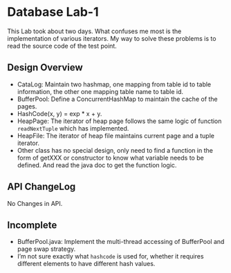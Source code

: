 # Database Lab-1

This Lab took about two days. What confuses me most is the implementation of various iterators. My way to solve these problems is to read the source code of the test point.

## Design Overview

- CataLog: Maintain two hashmap, one mapping from table id to table information, the other one mapping table name to table id.
- BufferPool: Define a ConcurrentHashMap to maintain the cache of the pages.
- HashCode(x, y) = exp * x + y.
- HeapPage: The iterator of heap page follows the same logic of function `readNextTuple` which has implemented.
- HeapFile: The iterator of heap file maintains current page and a tuple iterator.
- Other class has no special design, only need to find a function in the form of getXXX or constructor to know what variable needs to be defined. And read the java doc to get the function logic.

## API ChangeLog

No Changes in API.

## Incomplete 

- BufferPool.java: Implement the multi-thread accessing of BufferPool and page swap strategy.
- I’m not sure exactly what `hashcode` is used for, whether it requires different elements to have different hash values.



